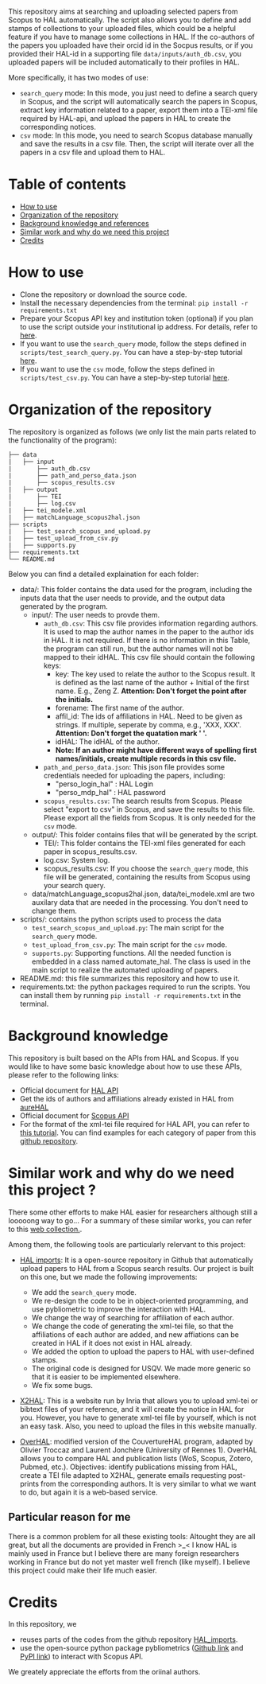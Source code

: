 
This repository aims at searching and uploading selected papers from Scopus to HAL automatically. The script also allows you to define and add stamps of collections to your uploaded files, which could be a helpful feature if you have to manage some collections in HAL. If the co-authors of the papers you uploaded have their orcid id in the Socpus results, or if you provided their HAL-id in a supporting file `data/inputs/auth_db.csv`, you uploaded papers will be included automatically to their profiles in HAL.

More specifically, it has two modes of use:
- `search_query` mode: In this mode, you just need to define a search query in Scopus, and the script will automatically search the papers in Scopus, extract key information related to a paper, export them into a TEI-xml file required by HAL-api, and upload the papers in HAL to create the corresponding notices. 
- `csv` mode: In this mode, you need to search Scopus database manually and save the results in a csv file. Then, the script will iterate over all the papers in a csv file and upload them to HAL.

# Table of contents

- [How to use](#item-2)
- [Organization of the repository](#item-3)
- [Background knowledge and references](#item-4)
- [Similar work and why do we need this project](#item-5)
- [Credits](#item-6)

# How to use <a id="item-2"></a>

- Clone the repository or download the source code.
- Install the necessary dependencies from the terminal: `pip install -r requirements.txt`
- Prepare your Scopus API key and institution token (optional) if you plan to use the script outside your institutional ip address. For details, refer to [here](documents/demo_search_scopus_from_api_and_upload.md#item-Scopus-api).
- If you want to use the `search_query` mode, follow the steps defined in `scripts/test_search_query.py`. You can have a step-by-step tutorial [here](documents/demo_search_scopus_from_api_and_upload.md).
- If you want to use the `csv` mode, follow the steps defined in `scripts/test_csv.py`. You can have a step-by-step tutorial [here](documents/demo_upload_from_a_csv_file.md).

# Organization of the repository <a id="item-3"></a>

The repository is organized as follows (we only list the main parts related to the functionality of the program):

```
├── data
|   ├── input
|       ├── auth_db.csv
|       ├── path_and_perso_data.json
|       ├── scopus_results.csv
|   ├── output
|       ├── TEI
|       ├── log.csv
|   ├── tei_modele.xml
|   ├── matchLanguage_scopus2hal.json
├── scripts
|   ├── test_search_scopus_and_upload.py
|   ├── test_upload_from_csv.py
|   ├── supports.py
├── requirements.txt
└── README.md

```

Below you can find a detailed explaination for each folder:
- data/: This folder contains the data used for the program, including the inputs data that the user needs to provide, and the output data generated by the program.
    - input/: The user needs to provde them.
        - `auth_db.csv`: This csv file provides information regarding authors. It is used to map the author names in the paper to the author ids in HAL. It is not required. If there is no information in this Table, the program can still run, but the author names will not be mapped to their idHAL. This csv file should contain the following keys:
            - key: The key used to relate the author to the Scopus result. It is defined as the last name of the author + Initial of the first name. E.g., Zeng Z. __Attention: Don't forget the point after the initials.__
            - forename: The first name of the author.
            - affil_id: The ids of affiliations in HAL. Need to be given as strings. If multiple, seperate by comma, e.g., 'XXX, XXX'. __Attention: Don't forget the quatation mark ' '.__
            - idHAL: The idHAL of the author.
            - __Note: If an author might have different ways of spelling first names/initials, create multiple records in this csv file.__
        - `path_and_perso_data.json`: This json file provides some credentials needed for uploading the papers, including:
            - "perso_login_hal" : HAL Login
	        - "perso_mdp_hal" : HAL password	        
        - `scopus_results.csv`: The search results from Scopus. Please select "export to csv" in Scopus, and save the results to this file. Please export all the fields from Scopus. It is only needed for the `csv` mode.        
    - output/: This folder contains files that will be generated by the script.
        - TEI/: This folder contains the TEI-xml files generated for each paper in scopus_results.csv.
        - log.csv: System log.
        - scopus_results.csv: If you choose the `search_query` mode, this file will be generated, containing the results from Scopus using your search query.
    - data/matchLanguage_scopus2hal.json, data/tei_modele.xml are two auxilary data that are needed in the processing. You don't need to change them.
- scripts/: contains the python scripts used to process the data
    - `test_search_scopus_and_upload.py`: The main script for the `search_query` mode.
    - `test_upload_from_csv.py`: The main script for the `csv` mode.
    - `supports.py`: Supporting functions. All the needed function is embedded in a class named automate_hal. The class is used in the main script to realize the automated uploading of papers.
- README.md: this file summarizes this repository and how to use it.
- requirements.txt: the python packages required to run the scripts. You can install them by running `pip install -r requirements.txt` in the terminal.

# Background knowledge <a id="item-4"></a>

This repository is built based on the APIs from HAL and Scopus. If you would like to have some basic knowledge about how to use these APIs, please refer to the following links:
- Official document for [HAL API](https://api.archives-ouvertes.fr/docs)
- Get the ids of authors and affiliations already existed in HAL from [aureHAL](https://aurehal.archives-ouvertes.fr/)
- Official document for [Scopus API](https://dev.elsevier.com/guides/Scopus%20API%20Guide_V1_20230907.pdf)
- For the format of the xml-tei file required for HAL API, you can refer to [this tutorial](https://aramis.resinfo.org/lib/exe/fetch.php?media=ateliers:aramis-hal-v3-le-format-tei_25_02_2015.pdf). You can find examples for each category of paper from this [github repository](https://github.com/CCSDForge/HAL/tree/master/Sword).

# Similar work and why do we need this project ? <a id="item-5"></a>

There some other efforts to make HAL easier for researchers although still a looooong way to go... For a summary of these similar works, you can refer to this [web collection.](https://wiki.ccsd.cnrs.fr/wikis/hal/index.php/Outils_et_services_d%C3%A9velopp%C3%A9s_localement_pour_am%C3%A9liorer_ou_faciliter_l%27utilisation_de_HAL). 

Among them, the following tools are particularly relervant to this project:

- [HAL imports](https://github.com/ml4rrieu/HAL_imports): It is a open-source repository in Github that automatically upload papers to HAL from a Scopus search results. Our project is built on this one, but we made the following improvements:
    - We add the `search_query` mode.    
    - We re-design the code to be in object-oriented programming, and use pybliometric to improve the interaction with HAL.
    - We change the way of searching for affiliation of each author.
    - We change the code of generating the xml-tei file, so that the affiliations of each author are added, and new affiations can be created in HAL if it does not exist in HAL already.
    - We added the option to upload the papers to HAL with user-defined stamps.
    - The original code is designed for USQV. We made more generic so that it is easier to be implemented elsewhere.
    - We fix some bugs.
    
    
- [X2HAL](https://x2hal.inria.fr/): This is a website run by Inria that allows you to upload xml-tei or bibtext files of your reference, and it will create the notice in HAL for you. However, you have to generate xml-tei file by yourself, which is not an easy task. Also, you need to upload the files in this website manually.
- [OverHAL](https://halur1.univ-rennes1.fr/OverHAL.php): modified version of the CouvertureHAL program, adapted by Olivier Troccaz and Laurent Jonchère (University of Rennes 1). OverHAL allows you to compare HAL and publication lists (WoS, Scopus, Zotero, Pubmed, etc.). Objectives: identify publications missing from HAL, create a TEI file adapted to X2HAL, generate emails requesting post-prints from the corresponding authors. It is very similar to what we want to do, but again it is a web-based service.

## Particular reason for me

There is a common problem for all these existing tools: Altought they are all great, but all the documents are provided in French >_< I know HAL is mainly used in France but I believe there are many foreign researchers working in France but do not yet master well french (like myself). I believe this project could make their life much easier.

# Credits <a id="item-5"></a>

In this repository, we
- reuses parts of the codes from the github repository [HAL_imports](https://anvilproject.org/guides/content/creating-links).
- use the open-source python package pybliometrics ([Github link](https://github.com/pybliometrics-dev/pybliometrics/tree/master) and [PyPI link](https://pypi.org/project/pybliometrics/)) to interact with Scopus API.

We greately appreciate the efforts from the oriinal authors.
